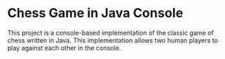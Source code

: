 # Chess Game in Java Console
This project is a console-based implementation of the classic game of chess written in Java. This implementation allows two human players to play against each other in the console.
